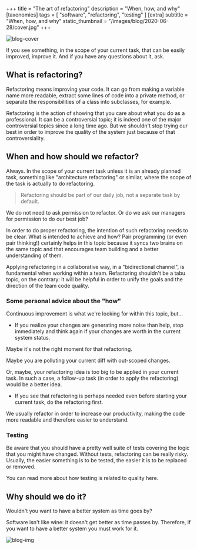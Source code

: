 +++
title = "The art of refactoring"
description = "When, how, and why"
[taxonomies]
tags = [ "software", "refactoring", "testing" ]
[extra]
subtitle = "When, how, and why"
static_thumbnail = "/images/blog/2020-06-28/cover.jpg"
+++

![blog-cover](/images/blog/2020-06-28/cover.jpg)

If you see something, in the scope of your current task, that can be easily improved, improve it. And if you have any questions about it, ask.

<!-- more -->

## What is refactoring?

Refactoring means improving your code. It can go from making a variable name more readable, extract some lines of code into a private method, or separate the responsibilities of a class into subclasses, for example.

Refactoring is the action of showing that you care about what you do as a professional. It can be a controversial topic; it is indeed one of the major controversial topics since a long time ago. But we shouldn't stop trying our best in order to improve the quality of the system just because of that controversiality.

## When and how should we refactor?

Always. In the scope of your current task unless it is an already planned task, something like "architecture refactoring" or similar, where the scope of the task is actually to do refactoring.

> Refactoring should be part of our daily job, not a separate task by default.

We do not need to ask permission to refactor. Or do we ask our managers for permission to do our best job?

In order to do proper refactoring, the intention of such refactoring needs to be clear. What is intended to achieve and how? Pair programming (or even pair thinking!) certainly helps in this topic because it syncs two brains on the same topic and that encourages team building and a better understanding of them.

Applying refactoring in a collaborative way, in a "bidirectional channel", is fundamental when working within a team. Refactoring shouldn't be a tabu topic, on the contrary: it will be helpful in order to unify the goals and the direction of the team code quality.

### Some personal advice about the "how"

Continuous improvement is what we're looking for within this topic, but…
* If you realize your changes are generating more noise than help, stop immediately and think again if your changes are worth in the current system status.

Maybe it's not the right moment for that refactoring.

Maybe you are polluting your current diff with out-scoped changes.

Or, maybe, your refactoring idea is too big to be applied in your current task. In such a case, a follow-up task (in order to apply the refactoring) would be a better idea.

* If you see that refactoring is perhaps needed even before starting your current task, do the refactoring first.

We usually refactor in order to increase our productivity, making the code more readable and therefore easier to understand.

### Testing

Be aware that you should have a pretty well suite of tests covering the logic that you might have changed. Without tests, refactoring can be really risky. Usually, the easier something is to be tested, the easier it is to be replaced or removed.

You can read more about how testing is related to quality here.

## Why should we do it?

Wouldn't you want to have a better system as time goes by?

Software isn't like wine: it doesn't get better as time passes by. Therefore, if you want to have a better system you must work for it.

![blog-img](/images/blog/2020-06-28/footer.jpg)
